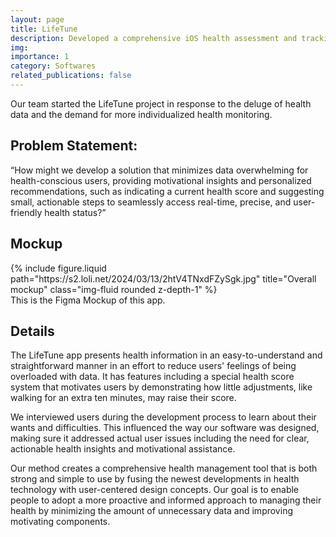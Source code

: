 ```yaml
---
layout: page
title: LifeTune
description: Developed a comprehensive iOS health assessment and tracking app with SwiftUI and Swift.
img:
importance: 1
category: Softwares
related_publications: false
---
```


Our team started the LifeTune project in response to the deluge of health data and the demand for more individualized health monitoring.

## Problem Statement:

“How might we develop a solution that minimizes data overwhelming for health-conscious users, providing motivational insights and personalized recommendations, such as indicating a current health score and suggesting small, actionable steps to seamlessly access real-time, precise, and user-friendly health status?”

## Mockup

<div class="row">
    <div class="col-sm mt-3 mt-md-0">
        {% include figure.liquid path="https://s2.loli.net/2024/03/13/2htV4TNxdFZySgk.jpg" title="Overall mockup" class="img-fluid rounded z-depth-1" %}
    </div>
</div>
<div class="caption">
    This is the Figma Mockup of this app.
</div>

## Details

The LifeTune app presents health information in an easy-to-understand and straightforward manner in an effort to reduce users' feelings of being overloaded with data. It has features including a special health score system that motivates users by demonstrating how little adjustments, like walking for an extra ten minutes, may raise their score.

We interviewed users during the development process to learn about their wants and difficulties. This influenced the way our software was designed, making sure it addressed actual user issues including the need for clear, actionable health insights and motivational assistance.

Our method creates a comprehensive health management tool that is both strong and simple to use by fusing the newest developments in health technology with user-centered design concepts. Our goal is to enable people to adopt a more proactive and informed approach to managing their health by minimizing the amount of unnecessary data and improving motivating components.
